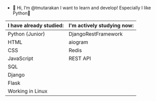 - 👋 Hi, I’m @tmutarakan
I want to learn and develop! Especially I like Python🐍

**I have already studied:**|**I'm actively studying now:**
---------------------------|-------------------------- 
Python (Junior)            |DjangoRestFramework
HTML                       |aiogram            
CSS                        |Redis               
JavaScript                 |REST API               
SQL                        |
Django                     |
Flask                      |
Working in Linux           |

<!---
tmutarakan/tmutarakan is a ✨ special ✨ repository because its `README.md` (this file) appears on your GitHub profile.
You can click the Preview link to take a look at your changes.
--->
